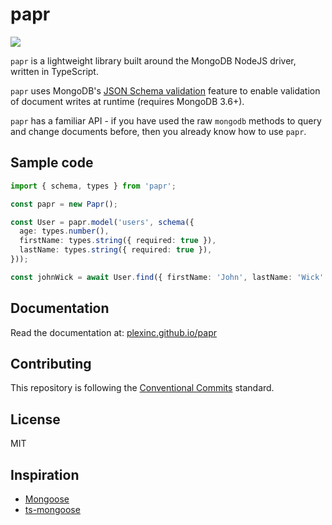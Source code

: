 # papr

![](https://github.com/plexinc/papr/actions/workflows/ci.yaml/badge.svg)

`papr` is a lightweight library built around the MongoDB NodeJS driver, written in TypeScript.

`papr` uses MongoDB's [JSON Schema validation](https://docs.mongodb.com/manual/core/schema-validation/#json-schema) feature to enable validation of document writes at runtime (requires MongoDB 3.6+).

`papr` has a familiar API - if you have used the raw `mongodb` methods to query and change documents before, then you already know how to use `papr`.

## Sample code

<!-- prettier-ignore -->
```ts
import { schema, types } from 'papr';

const papr = new Papr();

const User = papr.model('users', schema({
  age: types.number(),
  firstName: types.string({ required: true }),
  lastName: types.string({ required: true }),
}));

const johnWick = await User.find({ firstName: 'John', lastName: 'Wick' });
```

## Documentation

Read the documentation at: [plexinc.github.io/papr](https://plexinc.github.io/papr/)

## Contributing

This repository is following the [Conventional Commits](https://www.conventionalcommits.org/en/v1.0.0/) standard.

## License

MIT

## Inspiration

- [Mongoose](https://mongoosejs.com/)
- [ts-mongoose](https://github.com/lstkz/ts-mongoose)
